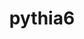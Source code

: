 ---
title: "pythia6"
layout: cache
categories: [package, develop]
meta: {"compilers": ["gcc@11.4.0"], "num_specs": 9, "num_specs_by_stack": {"hep": 9, "root": 9}, "oss": ["ubuntu22.04"], "platforms": ["linux"], "stacks": ["hep", "root"], "targets": ["x86_64_v3"], "versions": ["6.4.28"]}
spec_details: [{"compiler": "gcc@11.4.0", "hash": "3w4ju2fuczop5z36b6setqr3yug4sw26", "os": "ubuntu22.04", "platform": "linux", "size": "-", "stacks": ["hep", "root"], "target": "x86_64_v3", "variants": ["build_system=cmake", "build_type=Release", "generator=make", "~ipo", "nmxhep=4000", "patches:=d081752", "~root"], "versions": ["6.4.28"]}, {"compiler": "gcc@11.4.0", "hash": "4oh5svvzlkavtundcrb6nwcejmfnt6pv", "os": "ubuntu22.04", "platform": "linux", "size": "-", "stacks": ["hep", "root"], "target": "x86_64_v3", "variants": ["build_system=cmake", "build_type=Release", "generator=make", "~ipo", "nmxhep=4000", "patches:=d081752", "~root"], "versions": ["6.4.28"]}, {"compiler": "gcc@11.4.0", "hash": "63dzwxin4dgv4l457xee2v6d3xh3nchj", "os": "ubuntu22.04", "platform": "linux", "size": "-", "stacks": ["hep", "root"], "target": "x86_64_v3", "variants": ["build_system=cmake", "build_type=Release", "generator=make", "~ipo", "nmxhep=4000", "patches:=d081752", "~root"], "versions": ["6.4.28"]}, {"compiler": "gcc@11.4.0", "hash": "jb4wp545f7j4wurkxasxfy4gk7vl7kym", "os": "ubuntu22.04", "platform": "linux", "size": "-", "stacks": ["hep", "root"], "target": "x86_64_v3", "variants": ["build_system=cmake", "build_type=Release", "generator=make", "~ipo", "nmxhep=4000", "patches:=d081752", "~root"], "versions": ["6.4.28"]}, {"compiler": "gcc@11.4.0", "hash": "ncizzpdfsdt2ai5xw6yj4fm73tcfse2s", "os": "ubuntu22.04", "platform": "linux", "size": "-", "stacks": ["hep", "root"], "target": "x86_64_v3", "variants": ["build_system=cmake", "build_type=Release", "generator=make", "~ipo", "nmxhep=4000", "patches:=d081752", "~root"], "versions": ["6.4.28"]}, {"compiler": "gcc@11.4.0", "hash": "pmxre3pqxvrx4l7atutklaki7drbvayz", "os": "ubuntu22.04", "platform": "linux", "size": "-", "stacks": ["hep", "root"], "target": "x86_64_v3", "variants": ["build_system=cmake", "build_type=Release", "generator=make", "~ipo", "nmxhep=4000", "patches:=d081752", "~root"], "versions": ["6.4.28"]}, {"compiler": "gcc@11.4.0", "hash": "scy2fpwiecedyl3tk7gqyt72quxqlzdg", "os": "ubuntu22.04", "platform": "linux", "size": "-", "stacks": ["hep", "root"], "target": "x86_64_v3", "variants": ["build_system=cmake", "build_type=Release", "generator=make", "~ipo", "nmxhep=4000", "patches:=d081752", "~root"], "versions": ["6.4.28"]}, {"compiler": "gcc@11.4.0", "hash": "tqq6kpr5j7cdf7pfex5da62wuvwmpfnl", "os": "ubuntu22.04", "platform": "linux", "size": "-", "stacks": ["hep", "root"], "target": "x86_64_v3", "variants": ["build_system=cmake", "build_type=Release", "generator=make", "~ipo", "nmxhep=4000", "patches:=d081752", "~root"], "versions": ["6.4.28"]}, {"compiler": "gcc@11.4.0", "hash": "zhub3s6ooazpal25eei36d66bub4ar5f", "os": "ubuntu22.04", "platform": "linux", "size": "-", "stacks": ["hep", "root"], "target": "x86_64_v3", "variants": ["build_system=cmake", "build_type=Release", "generator=make", "~ipo", "nmxhep=4000", "patches:=d081752", "~root"], "versions": ["6.4.28"]}]
---